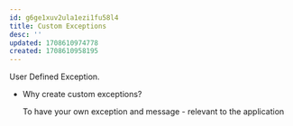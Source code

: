 ```yaml
---
id: g6ge1xuv2ula1ezi1fu58l4
title: Custom Exceptions
desc: ''
updated: 1708610974778
created: 1708610958195
---
```


User Defined Exception.

- Why create custom exceptions?

    To have your own exception and message - relevant to the application
